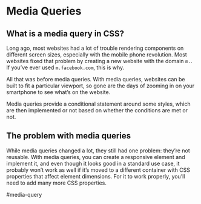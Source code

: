 # Media Queries

## What is a media query in CSS?

Long ago, most websites had a lot of trouble rendering components on different screen sizes, especially with the mobile phone revolution. Most websites fixed that problem by creating a new website with the domain `m.`. If you’ve ever used `m.facebook.com`, this is why.

All that was before media queries. With media queries, websites can be built to fit a particular viewport, so gone are the days of zooming in on your smartphone to see what’s on the website.

Media queries provide a conditional statement around some styles, which are then implemented or not based on whether the conditions are met or not.

## The problem with media queries

While media queries changed a lot, they still had one problem: they’re not reusable. With media queries, you can create a responsive element and implement it, and even though it looks good in a standard use case, it probably won’t work as well if it’s moved to a different container with CSS properties that affect element dimensions. For it to work properly, you’ll need to add many more CSS properties.

#media-query
